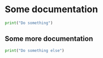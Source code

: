# Some documentation

```python
print("Do something")
```

## Some more documentation

```python
print("Do something else")
```
